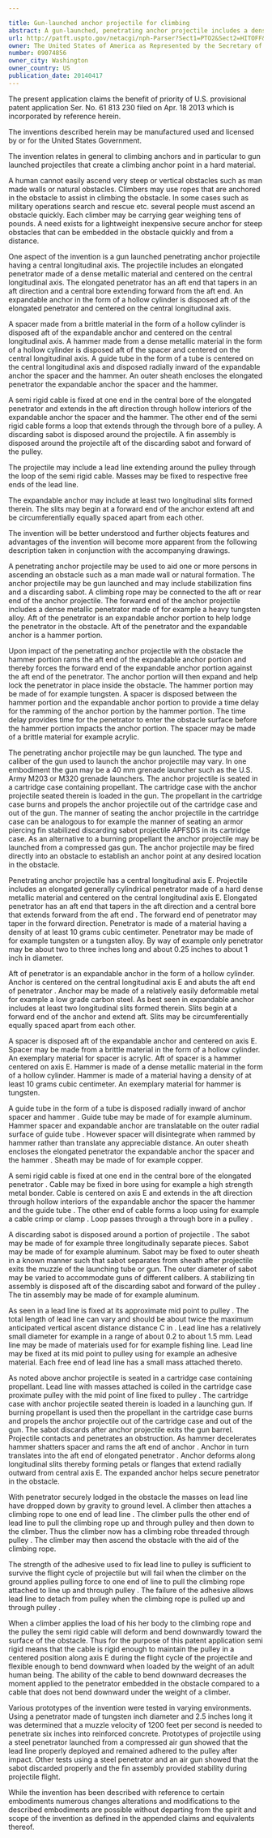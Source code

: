 ```yaml
---

title: Gun-launched anchor projectile for climbing
abstract: A gun-launched, penetrating anchor projectile includes a dense, metallic, elongated penetrator having a central bore extending forward from its aft end. An expandable anchor in the form of a hollow cylinder is disposed aft of the penetrator. A spacer and hammer in the form of hollow cylinders are disposed aft of the anchor. A guide tube is disposed radially inward of the anchor, the spacer and the hammer. A semi-rigid cable has one end fixed in the central bore of the penetrator and extends aft through hollow interiors of the expandable anchor, the spacer, and the hammer. The other end of the cable forms a loop on which a pulley is mounted. A discarding sabot and fin assembly are disposed around the projectile.
url: http://patft.uspto.gov/netacgi/nph-Parser?Sect1=PTO2&Sect2=HITOFF&p=1&u=%2Fnetahtml%2FPTO%2Fsearch-adv.htm&r=1&f=G&l=50&d=PALL&S1=09074856&OS=09074856&RS=09074856
owner: The United States of America as Represented by the Secretary of the Army
number: 09074856
owner_city: Washington
owner_country: US
publication_date: 20140417
---
```

The present application claims the benefit of priority of U.S. provisional patent application Ser. No. 61 813 230 filed on Apr. 18 2013 which is incorporated by reference herein.

The inventions described herein may be manufactured used and licensed by or for the United States Government.

The invention relates in general to climbing anchors and in particular to gun launched projectiles that create a climbing anchor point in a hard material.

A human cannot easily ascend very steep or vertical obstacles such as man made walls or natural obstacles. Climbers may use ropes that are anchored in the obstacle to assist in climbing the obstacle. In some cases such as military operations search and rescue etc. several people must ascend an obstacle quickly. Each climber may be carrying gear weighing tens of pounds. A need exists for a lightweight inexpensive secure anchor for steep obstacles that can be embedded in the obstacle quickly and from a distance.

One aspect of the invention is a gun launched penetrating anchor projectile having a central longitudinal axis. The projectile includes an elongated penetrator made of a dense metallic material and centered on the central longitudinal axis. The elongated penetrator has an aft end that tapers in an aft direction and a central bore extending forward from the aft end. An expandable anchor in the form of a hollow cylinder is disposed aft of the elongated penetrator and centered on the central longitudinal axis.

A spacer made from a brittle material in the form of a hollow cylinder is disposed aft of the expandable anchor and centered on the central longitudinal axis. A hammer made from a dense metallic material in the form of a hollow cylinder is disposed aft of the spacer and centered on the central longitudinal axis. A guide tube in the form of a tube is centered on the central longitudinal axis and disposed radially inward of the expandable anchor the spacer and the hammer. An outer sheath encloses the elongated penetrator the expandable anchor the spacer and the hammer.

A semi rigid cable is fixed at one end in the central bore of the elongated penetrator and extends in the aft direction through hollow interiors of the expandable anchor the spacer and the hammer. The other end of the semi rigid cable forms a loop that extends through the through bore of a pulley. A discarding sabot is disposed around the projectile. A fin assembly is disposed around the projectile aft of the discarding sabot and forward of the pulley.

The projectile may include a lead line extending around the pulley through the loop of the semi rigid cable. Masses may be fixed to respective free ends of the lead line.

The expandable anchor may include at least two longitudinal slits formed therein. The slits may begin at a forward end of the anchor extend aft and be circumferentially equally spaced apart from each other.

The invention will be better understood and further objects features and advantages of the invention will become more apparent from the following description taken in conjunction with the accompanying drawings.

A penetrating anchor projectile may be used to aid one or more persons in ascending an obstacle such as a man made wall or natural formation. The anchor projectile may be gun launched and may include stabilization fins and a discarding sabot. A climbing rope may be connected to the aft or rear end of the anchor projectile. The forward end of the anchor projectile includes a dense metallic penetrator made of for example a heavy tungsten alloy. Aft of the penetrator is an expandable anchor portion to help lodge the penetrator in the obstacle. Aft of the penetrator and the expandable anchor is a hammer portion.

Upon impact of the penetrating anchor projectile with the obstacle the hammer portion rams the aft end of the expandable anchor portion and thereby forces the forward end of the expandable anchor portion against the aft end of the penetrator. The anchor portion will then expand and help lock the penetrator in place inside the obstacle. The hammer portion may be made of for example tungsten. A spacer is disposed between the hammer portion and the expandable anchor portion to provide a time delay for the ramming of the anchor portion by the hammer portion. The time delay provides time for the penetrator to enter the obstacle surface before the hammer portion impacts the anchor portion. The spacer may be made of a brittle material for example acrylic.

The penetrating anchor projectile may be gun launched. The type and caliber of the gun used to launch the anchor projectile may vary. In one embodiment the gun may be a 40 mm grenade launcher such as the U.S. Army M203 or M320 grenade launchers. The anchor projectile is seated in a cartridge case containing propellant. The cartridge case with the anchor projectile seated therein is loaded in the gun. The propellant in the cartridge case burns and propels the anchor projectile out of the cartridge case and out of the gun. The manner of seating the anchor projectile in the cartridge case can be analogous to for example the manner of seating an armor piercing fin stabilized discarding sabot projectile APFSDS in its cartridge case. As an alternative to a burning propellant the anchor projectile may be launched from a compressed gas gun. The anchor projectile may be fired directly into an obstacle to establish an anchor point at any desired location in the obstacle.

Penetrating anchor projectile has a central longitudinal axis E. Projectile includes an elongated generally cylindrical penetrator made of a hard dense metallic material and centered on the central longitudinal axis E. Elongated penetrator has an aft end that tapers in the aft direction and a central bore that extends forward from the aft end . The forward end of penetrator may taper in the forward direction. Penetrator is made of a material having a density of at least 10 grams cubic centimeter. Penetrator may be made of for example tungsten or a tungsten alloy. By way of example only penetrator may be about two to three inches long and about 0.25 inches to about 1 inch in diameter.

Aft of penetrator is an expandable anchor in the form of a hollow cylinder. Anchor is centered on the central longitudinal axis E and abuts the aft end of penetrator . Anchor may be made of a relatively easily deformable metal for example a low grade carbon steel. As best seen in expandable anchor includes at least two longitudinal slits formed therein. Slits begin at a forward end of the anchor and extend aft. Slits may be circumferentially equally spaced apart from each other.

A spacer is disposed aft of the expandable anchor and centered on axis E. Spacer may be made from a brittle material in the form of a hollow cylinder. An exemplary material for spacer is acrylic. Aft of spacer is a hammer centered on axis E. Hammer is made of a dense metallic material in the form of a hollow cylinder. Hammer is made of a material having a density of at least 10 grams cubic centimeter. An exemplary material for hammer is tungsten.

A guide tube in the form of a tube is disposed radially inward of anchor spacer and hammer . Guide tube may be made of for example aluminum. Hammer spacer and expandable anchor are translatable on the outer radial surface of guide tube . However spacer will disintegrate when rammed by hammer rather than translate any appreciable distance. An outer sheath encloses the elongated penetrator the expandable anchor the spacer and the hammer . Sheath may be made of for example copper.

A semi rigid cable is fixed at one end in the central bore of the elongated penetrator . Cable may be fixed in bore using for example a high strength metal bonder. Cable is centered on axis E and extends in the aft direction through hollow interiors of the expandable anchor the spacer the hammer and the guide tube . The other end of cable forms a loop using for example a cable crimp or clamp . Loop passes through a through bore in a pulley .

A discarding sabot is disposed around a portion of projectile . The sabot may be made of for example three longitudinally separate pieces. Sabot may be made of for example aluminum. Sabot may be fixed to outer sheath in a known manner such that sabot separates from sheath after projectile exits the muzzle of the launching tube or gun. The outer diameter of sabot may be varied to accommodate guns of different calibers. A stabilizing tin assembly is disposed aft of the discarding sabot and forward of the pulley . The tin assembly may be made of for example aluminum.

As seen in a lead line is fixed at its approximate mid point to pulley . The total length of lead line can vary and should be about twice the maximum anticipated vertical ascent distance distance C in . Lead line has a relatively small diameter for example in a range of about 0.2 to about 1.5 mm. Lead line may be made of materials used for for example fishing line. Lead line may be fixed at its mid point to pulley using for example an adhesive material. Each free end of lead line has a small mass attached thereto.

As noted above anchor projectile is seated in a cartridge case containing propellant. Lead line with masses attached is coiled in the cartridge case proximate pulley with the mid point of line fixed to pulley . The cartridge case with anchor projectile seated therein is loaded in a launching gun. If burning propellant is used then the propellant in the cartridge case burns and propels the anchor projectile out of the cartridge case and out of the gun. The sabot discards after anchor projectile exits the gun barrel. Projectile contacts and penetrates an obstruction. As hammer decelerates hammer shatters spacer and rams the aft end of anchor . Anchor in turn translates into the aft end of elongated penetrator . Anchor deforms along longitudinal slits thereby forming petals or flanges that extend radially outward from central axis E. The expanded anchor helps secure penetrator in the obstacle.

With penetrator securely lodged in the obstacle the masses on lead line have dropped down by gravity to ground level. A climber then attaches a climbing rope to one end of lead line . The climber pulls the other end of lead line to pull the climbing rope up and through pulley and then down to the climber. Thus the climber now has a climbing robe threaded through pulley . The climber may then ascend the obstacle with the aid of the climbing rope.

The strength of the adhesive used to fix lead line to pulley is sufficient to survive the flight cycle of projectile but will fail when the climber on the ground applies pulling force to one end of line to pull the climbing rope attached to line up and through pulley . The failure of the adhesive allows lead line to detach from pulley when the climbing rope is pulled up and through pulley .

When a climber applies the load of his her body to the climbing rope and the pulley the semi rigid cable will deform and bend downwardly toward the surface of the obstacle. Thus for the purpose of this patent application semi rigid means that the cable is rigid enough to maintain the pulley in a centered position along axis E during the flight cycle of the projectile and flexible enough to bend downward when loaded by the weight of an adult human being. The ability of the cable to bend downward decreases the moment applied to the penetrator embedded in the obstacle compared to a cable that does not bend downward under the weight of a climber.

Various prototypes of the invention were tested in varying environments. Using a penetrator made of tungsten inch diameter and 2.5 inches long it was determined that a muzzle velocity of 1200 feet per second is needed to penetrate six inches into reinforced concrete. Prototypes of projectile using a steel penetrator launched from a compressed air gun showed that the lead line properly deployed and remained adhered to the pulley after impact. Other tests using a steel penetrator and an air gun showed that the sabot discarded properly and the fin assembly provided stability during projectile flight.

While the invention has been described with reference to certain embodiments numerous changes alterations and modifications to the described embodiments are possible without departing from the spirit and scope of the invention as defined in the appended claims and equivalents thereof.

